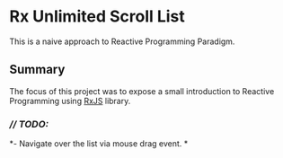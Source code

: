 # Rx Unlimited Scroll List

This is a naive approach to Reactive Programming Paradigm.

## Summary

The focus of this project was to expose a small introduction to Reactive Programming using [RxJS](https://github.com/Reactive-Extensions/RxJS) library.

### *// TODO:*

*- Navigate over the list via mouse drag event. *

